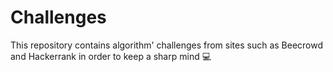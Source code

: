# Challenges
This repository contains algorithm' challenges from sites such as Beecrowd and Hackerrank in order to keep a sharp mind  💻
